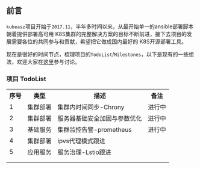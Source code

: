 ## 前言

`kubeasz`项目开始于`2017.11`，半年多时间以来，从最开始单一的ansible部署脚本朝着提供部署高可用 K8S集群的完整解决方案的目标不断前进，接下去项目的发展需要各位的共同参与和贡献，希望把它做成国内最好的 K8S开源部署工具。  

现在是很好的时间节点，梳理项目的`TodoList`/`Milestones`，以下是现有的一些想法，欢迎大家在[这里](https://github.com/gjmzj/kubeasz/issues/188)参与讨论。

### 项目 TodoList 

<table border="0">
    <tr>
        <th>序号</th>
        <th>类型</th>
        <th>描述</th>
        <th>备注</th>
    </tr>
    <tr>
        <td>1</td>
        <td>集群部署</td>
        <td>集群内时间同步-Chrony</td>
        <td>进行中</td>
    </tr>
    <tr>
        <td>2</td>
        <td>集群部署</td>
        <td>服务器基础安全加固与参数优化</td>
        <td>进行中</td>
    </tr>
    <tr>
        <td>3</td>
        <td>基础服务</td>
        <td>集群监控告警-prometheus</td>
        <td>进行中</td>
    </tr>
    <tr>
        <td>4</td>
        <td>集群部署</td>
        <td>ipvs代理模式跟进</td>
        <td></td>
    </tr>
    <tr>
        <td>5</td>
        <td>应用服务</td>
        <td>服务治理-Lstio跟进</td>
        <td></td>
    </tr>
    <tr>
        <td></td>
        <td></td>
        <td></td>
        <td></td>
    </tr>
    <tr>
        <td></td>
        <td></td>
        <td></td>
        <td></td>
    </tr>
</table>


